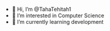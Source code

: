 - 👋 Hi, I’m @TahaTehitah1
- 👀 I’m interested in Computer Science
- 🌱 I’m currently learning development
